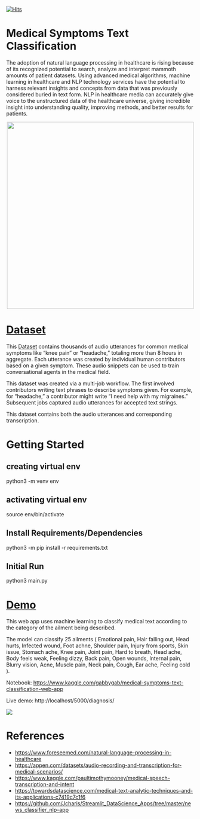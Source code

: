 [![Hits](https://hits.seeyoufarm.com/api/count/incr/badge.svg?url=https%3A%2F%2Fgithub.com%2Fgabbygab1233%2FMedical-Symptoms-Classifier&count_bg=%23A21B23&title_bg=%23115BB0&icon=&icon_color=%23E7E7E7&title=Medical+Symptoms+Classifier&edge_flat=true)](https://hits.seeyoufarm.com)

# Medical Symptoms Text Classification
The adoption of natural language processing in healthcare is rising because of its recognized potential to search, analyze and interpret mammoth amounts of patient datasets. Using advanced medical algorithms, machine learning in healthcare and NLP technology services have the potential to harness relevant insights and concepts from data that was previously considered buried in text form. NLP in healthcare media can accurately give voice to the unstructured data of the healthcare universe, giving incredible insight into understanding quality, improving methods, and better results for patients.

<p align="center">
<img src="https://www.ong2zero.org/en/files/2018/05/ehr-1476525_1280-1030x818.png" height=500/>
</p>


# [Dataset](https://www.kaggle.com/paultimothymooney/medical-speech-transcription-and-intent.)
This [Dataset](https://www.kaggle.com/paultimothymooney/medical-speech-transcription-and-intent) contains thousands of audio utterances for common medical symptoms like “knee pain” or “headache,” totaling more than 8 hours in aggregate. Each utterance was created by individual human contributors based on a given symptom. These audio snippets can be used to train conversational agents in the medical field.

This dataset was created via a multi-job workflow. The first involved contributors writing text phrases to describe symptoms given. For example, for “headache,” a contributor might write “I need help with my migraines.” Subsequent jobs captured audio utterances for accepted text strings.

This dataset contains both the audio utterances and corresponding transcription. 

# Getting Started

## creating virtual env
python3 -m venv env
## activating virtual env
source env/bin/activate
## Install Requirements/Dependencies
python3 -m pip install -r requirements.txt
## Initial Run
python3 main.py


   
  # [Demo](http://localhost:5000/)
  
This web app uses machine learning to classify medical text according to the category of the ailment being described.

The model can classify 25 ailments ( Emotional pain, Hair falling out, Head hurts, Infected wound, Foot achne, Shoulder pain, Injury from sports, Skin issue, Stomach ache, Knee pain, Joint pain, Hard to breath, Head ache, Body feels weak, Feeling dizzy, Back pain, Open wounds, Internal pain, Blurry vision, Acne, Muscle pain, Neck pain, Cough, Ear ache, Feeling cold ).

  Notebook: https://www.kaggle.com/gabbygab/medical-symptoms-text-classification-web-app
  
  Live demo: http://localhost/5000/diagnosis/
  
  ![](https://i.imgur.com/SJPzebD.png)

# References
* https://www.foreseemed.com/natural-language-processing-in-healthcare
* https://appen.com/datasets/audio-recording-and-transcription-for-medical-scenarios/
* https://www.kaggle.com/paultimothymooney/medical-speech-transcription-and-intent
* https://towardsdatascience.com/medical-text-analytic-techniques-and-its-applications-c7419c7c1f6
* https://github.com/Jcharis/Streamlit_DataScience_Apps/tree/master/news_classifier_nlp-app
